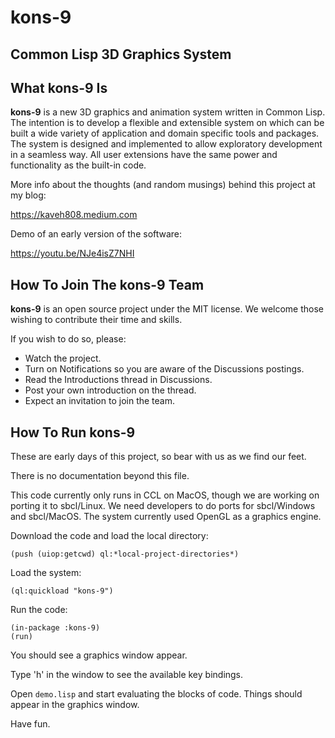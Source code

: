 # kons-9
## Common Lisp 3D Graphics System

## What kons-9 Is

**kons-9** is a new 3D graphics and animation system written in Common Lisp. The intention is to develop a flexible and extensible system on which can be built a wide variety of application and domain specific tools and packages. The system is designed and implemented to allow exploratory development in a seamless way. All user extensions have the same power and functionality as the built-in code.

More info about the thoughts (and random musings) behind this project at my blog:

https://kaveh808.medium.com

Demo of an early version of the software:

https://youtu.be/NJe4isZ7NHI

## How To Join The kons-9 Team

**kons-9** is an open source project under the MIT license. We welcome those wishing to contribute their time and skills.

If you wish to do so, please:

- Watch the project.
- Turn on Notifications so you are aware of the Discussions postings.
- Read the Introductions thread in Discussions.
- Post your own introduction on the thread.
- Expect an invitation to join the team.

## How To Run kons-9

These are early days of this project, so bear with us as we find our feet.

There is no documentation beyond this file.

This code currently only runs in CCL on MacOS, though we are working on porting it to sbcl/Linux. We need developers to do ports for sbcl/Windows and sbcl/MacOS. The system currently used OpenGL as a graphics engine.

Download the code and load the local directory:

    (push (uiop:getcwd) ql:*local-project-directories*)

Load the system:

    (ql:quickload "kons-9")

Run the code:

    (in-package :kons-9)
    (run)

You should see a graphics window appear.

Type 'h' in the window to see the available key bindings.

Open `demo.lisp` and start evaluating the blocks of code. Things should appear in the graphics window.

Have fun.


